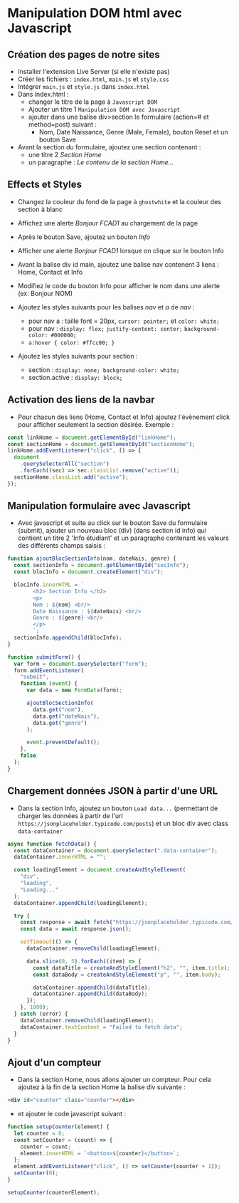 # Manipulation DOM html avec Javascript

## Création des pages de notre sites

- Installer l'extension Live Server (si elle n'existe pas)
- Créer les fichiers : `index.html`, `main.js` et `style.css`
- Intégrer `main.js` et `style.js` dans `index.html`
- Dans index.html :
  - changer le titre de la page à `Javascript DOM`
  - Ajouter un titre 1 `Manipulation DOM avec Javascript`
  - ajouter dans une balise div>section le formulaire (action=# et method=post) suivant :
    - Nom, Date Naissance, Genre (Male, Female), bouton Reset et un bouton Save
- Avant la section du formulaire, ajoutez une section contenant :
  - une titre 2 _Section Home_
  - un paragraphe : _Le contenu de la section Home..._

## Effects et Styles

- Changez la couleur du fond de la page à `ghostwhite` et la couleur des section à blanc
- Affichez une alerte _Bonjour FCAD1_ au chargement de la page
- Après le bouton Save, ajoutez un bouton _Info_
- Afficher une alerte _Bonjour FCAD1_ lorsque on clique sur le bouton Info
- Avant la balise div id main, ajoutez une balise nav contenent 3 liens : Home, Contact et Info
- Modifiez le code du bouton Info pour afficher le nom dans une alerte (ex: Bonjour NOM)
- Ajoutez les styles suivants pour les balises _nav_ et _a_ de _nav_ :

  - pour nav a : taille font = 20px, `cursor: pointer;` et `color: white;`
  - pour nav : `display: flex;` `justify-content: center;` `background-color: #000000;`
  - `a:hover { color: #ffcc00; }`

- Ajoutez les styles suivants pour section :

  - section : `display: none; background-color: white;`
  - section.active : `display: block;`

## Activation des liens de la navbar

- Pour chacun des liens (Home, Contact et Info) ajoutez l'évènement click pour afficher seulement la section désirée. Exemple :

```javascript
const linkHome = document.getElementById("linkHome");
const sectionHome = document.getElementById("sectionHome");
linkHome.addEventListener("click", () => {
  document
    .querySelectorAll("section")
    .forEach((sec) => sec.classList.remove("active"));
  sectionHome.classList.add("active");
});
```

## Manipulation formulaire avec Javascript

- Avec javascript et suite au click sur le bouton Save du formulaire (submit), ajouter un nouveau bloc (div) (dans section id info) qui contient un titre 2 'Info étudiant' et un paragraphe contenant les valeurs des différents champs saisis :

```javascript
function ajoutBlocSectionInfo(nom, dateNais, genre) {
  const sectionInfo = document.getElementById("secInfo");
  const blocInfo = document.createElement("div");

  blocInfo.innerHTML = `
        <h2> Section Info </h2> 
        <p> 
        Nom : ${nom} <br/>
        Date Naissance : ${dateNais} <br/>
        Genre : ${genre} <br/>
        </p>
        `;
  sectionInfo.appendChild(blocInfo);
}

function submitForm() {
  var form = document.querySelector("form");
  form.addEventListener(
    "submit",
    function (event) {
      var data = new FormData(form);

      ajoutBlocSectionInfo(
        data.get("nom"),
        data.get("dateNais"),
        data.get("genre")
      );

      event.preventDefault();
    },
    false
  );
}
```

## Chargement données JSON à partir d'une URL

- Dans la section Info, ajoutez un bouton `Load data...` (permettant de charger les données à partir de l'url `https://jsonplaceholder.typicode.com/posts`) et un bloc div avec class `data-container`

```javascript
async function fetchData() {
  const dataContainer = document.querySelector(".data-container");
  dataContainer.innerHTML = "";

  const loadingElement = document.createAndStyleElement(
    "div",
    "loading",
    "Loading..."
  );
  dataContainer.appendChild(loadingElement);

  try {
    const response = await fetch("https://jsonplaceholder.typicode.com/posts");
    const data = await response.json();

    setTimeout(() => {
      dataContainer.removeChild(loadingElement);

      data.slice(0, 5).forEach((item) => {
        const dataTitle = createAndStyleElement("h2", "", item.title);
        const dataBody = createAndStyleElement("p", "", item.body);

        dataContainer.appendChild(dataTitle);
        dataContainer.appendChild(dataBody);
      });
    }, 1000);
  } catch (error) {
    dataContainer.removeChild(loadingElement);
    dataContainer.textContent = "Failed to fetch data";
  }
}
```

## Ajout d'un compteur

- Dans la section Home, nous allons ajouter un compteur. Pour cela ajoutez à la fin de la section Home la balise div suivante :

```html
<div id="counter" class="counter"></div>
```

- et ajouter le code javascript suivant :

```javascript
function setupCounter(element) {
  let counter = 0;
  const setCounter = (count) => {
    counter = count;
    element.innerHTML = `<button>${counter}</button>`;
  };
  element.addEventListener("click", () => setCounter(counter + 1));
  setCounter(0);
}

setupCounter(counterElement);
```
